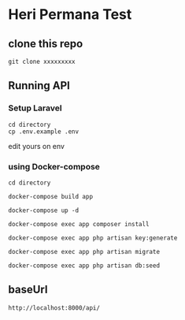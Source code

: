# Heri Permana Test

## clone this repo
```
git clone xxxxxxxxx
```

## Running API

### Setup Laravel
```
cd directory
cp .env.example .env
```

edit yours on env
### using Docker-compose
```
cd directory
```
```
docker-compose build app
```
```
docker-compose up -d 
```
```
docker-compose exec app composer install 
```
```
docker-compose exec app php artisan key:generate  
```
```
docker-compose exec app php artisan migrate  
```
```
docker-compose exec app php artisan db:seed  
```

## baseUrl
```
http://localhost:8000/api/
```